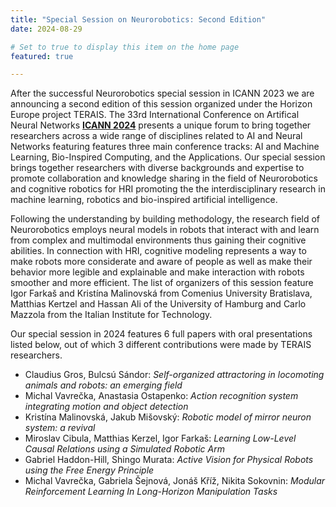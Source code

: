 ```yaml
---
title: "Special Session on Neurorobotics: Second Edition"
date: 2024-08-29

# Set to true to display this item on the home page
featured: true

---
```

After the successful Neurorobotics special session in ICANN 2023 we are announcing a second edition of this session organized under the Horizon Europe project TERAIS. 
The 33rd International Conference on Artifical Neural Networks [**ICANN 2024**](https://e-nns.org/icann2024/) presents a unique forum to bring together researchers across a wide range of disciplines related to AI and Neural Networks featuring features three main conference tracks: AI and Machine Learning, Bio-Inspired Computing, and the Applications.
Our special session brings together researchers with diverse backgrounds and expertise to promote collaboration and knowledge sharing in the field of Neurorobotics and cognitive robotics for HRI promoting the the interdisciplinary research in machine learning, robotics and bio-inspired artificial intelligence. 

Following the understanding by building methodology, the research field of Neurorobotics employs neural models in robots that interact with and learn from complex and multimodal environments thus gaining their cognitive abilities. 
In connection with HRI, cognitive modeling represents a way to make robots more considerate and aware of people as well as make their behavior more legible and explainable and make interaction with robots smoother and more efficient. 
The list of organizers of this session feature Igor Farkaš and Kristína Malinovská from Comenius University Bratislava, Matthias Kertzel and Hassan Ali of the University of Hamburg and Carlo Mazzola from the Italian Institute for Technology.

Our special session in 2024 features 6 full papers with oral presentations listed below, out of which 3 different contributions were made by TERAIS researchers.
* Claudius Gros, Bulcsú Sándor: _Self-organized attractoring in locomoting animals and robots: an emerging field_
* Michal Vavrečka, Anastasia Ostapenko: _Action recognition system integrating motion and object detection_
* Kristína Malinovská, Jakub Mišovský: _Robotic model of mirror neuron system: a revival_
* Miroslav Cibula, Matthias Kerzel, Igor Farkaš: _Learning Low-Level Causal Relations using a Simulated Robotic Arm_
* Gabriel Haddon-Hill, Shingo Murata: _Active Vision for Physical Robots using the Free Energy Principle_
* Michal Vavrečka, Gabriela Šejnová, Jonáš Kříž, Nikita Sokovnin: _Modular Reinforcement Learning In Long-Horizon Manipulation Tasks_


